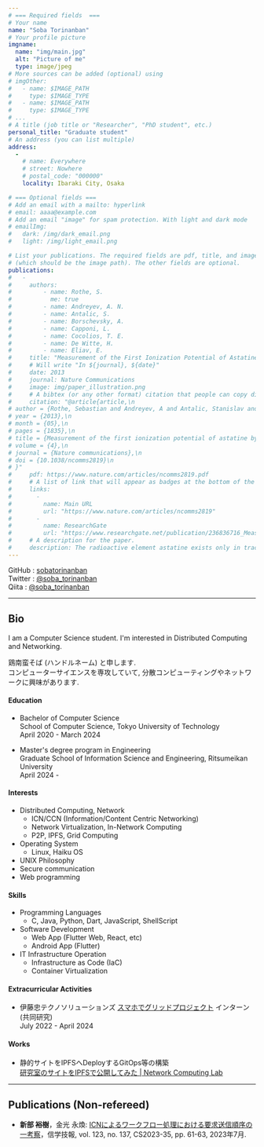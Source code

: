 ```yaml
---
# === Required fields  ===
# Your name 
name: "Soba Torinanban"
# Your profile picture
imgname: 
  name: "img/main.jpg"
  alt: "Picture of me"
  type: image/jpeg
# More sources can be added (optional) using 
# imgOther:
#   - name: $IMAGE_PATH
#     type: $IMAGE_TYPE
#   - name: $IMAGE_PATH
#     type: $IMAGE_TYPE
# ...
# A title (job title or "Researcher", "PhD student", etc.)
personal_title: "Graduate student"
# An address (you can list multiple)
address: 
  - 
    # name: Everywhere
    # street: Nowhere
    # postal_code: "000000"
    locality: Ibaraki City, Osaka

# === Optional fields ===
# Add an email with a mailto: hyperlink
# email: aaaa@example.com
# Add an email "image" for spam protection. With light and dark mode
# emailImg: 
#   dark: /img/dark_email.png
#   light: /img/light_email.png

# List your publications. The required fields are pdf, title, and image 
# (which should be the image path). The other fields are optional.
publications:
#   - 
#     authors:
#         - name: Rothe, S. 
#           me: true
#         - name: Andreyev, A. N. 
#         - name: Antalic, S.
#         - name: Borschevsky, A.
#         - name: Capponi, L.
#         - name: Cocolios, T. E.
#         - name: De Witte, H.
#         - name: Eliav, E.
#     title: "Measurement of the First Ionization Potential of Astatine by Laser Ionization Spectroscopy"
#     # Will write "In ${journal}, ${date}"
#     date: 2013
#     journal: Nature Communications
#     image: img/paper_illustration.png
#     # A bibtex (or any other format) citation that people can copy directly from the website.
#     citation: "@article{article,\n
# author = {Rothe, Sebastian and Andreyev, A and Antalic, Stanislav and Borschevsky, Anastasia and Capponi, Luigi and Cocolios, Thomas and De Witte, Hilde and Eliav, Ephraim and Fedorov, D.V. and Fedosseev, Valentin and Fink, D and Fritzsche, s and Ghys, Lars and Huyse, M and Imai, Nobuaki and Kaldor, U and Kudryavtsev, Yu and Koester, Ulli and Lane, J and Wendt, Klaus},\n
# year = {2013},\n
# month = {05},\n
# pages = {1835},\n
# title = {Measurement of the first ionization potential of astatine by laser ionization spectroscopy},\n
# volume = {4},\n
# journal = {Nature communications},\n
# doi = {10.1038/ncomms2819}\n
# }"
#     pdf: https://www.nature.com/articles/ncomms2819.pdf
#     # A list of link that will appear as badges at the bottom of the publication.
#     links:
#       -
#         name: Main URL
#         url: "https://www.nature.com/articles/ncomms2819"
#       -
#         name: ResearchGate
#         url: "https://www.researchgate.net/publication/236836716_Measurement_of_the_first_ionization_potential_of_astatine_by_laser_ionization_spectroscopy"
#     # A description for the paper.
#     description: The radioactive element astatine exists only in trace amounts in nature. Its properties can therefore only be explored by study of the minute quantities of artificially produced isotopes or by performing theoretical calculations. One of the most important properties influencing the chemical behaviour is the energy required to remove one electron from the valence shell, referred to as the ionization potential.
---
```

<div class="head container grid sm:grid-cols-2 grid-cols-1 justify-around flex-wrap items-center">
<p></p>
<div class="mx-4 ml-8 basis-60 grow shrink-2 leading-snug text-base">
GitHub : <a href="https://github.com/sobatorinanban" rel="me">sobatorinanban</a> <br>
Twitter : <a href="https://twitter.com/soba_torinanban" rel="me">@soba_torinanban</a> <br>
Qiita : <a href="https://qiita.com/soba_torinanban" rel="me">@soba_torinanban</a>
</div>
</div>


<!-- # Bio -->
---
## Bio
I am a Computer Science student. I'm interested in Distributed Computing and Networking.   

鶏南蛮そば (ハンドルネーム) と申します.  
コンピューターサイエンスを専攻していて, 分散コンピューティングやネットワークに興味があります.   


#### Education
- Bachelor of Computer Science  
  School of Computer Science, Tokyo University of Technology  
  April 2020 - March 2024  

- Master's degree program in Engineering  
  Graduate School of Information Science and Engineering, Ritsumeikan University  
  April 2024 -   

#### Interests
- Distributed Computing, Network
  - ICN/CCN (Information/Content Centric Networking)  
  - Network Virtualization, In-Network Computing
  - P2P, IPFS, Grid Computing
- Operating System
  - Linux, Haiku OS
- UNIX Philosophy
- Secure communication   
- Web programming  

#### Skills
- Programming Languages   
  - C, Java, Python, Dart, JavaScript, ShellScript
- Software Development   
  - Web App (Flutter Web, React, etc)
  - Android App (Flutter)
- IT Infrastructure Operation   
  - Infrastructure as Code (IaC)
  - Container Virtualization

#### Extracurricular Activities  
- 伊藤忠テクノソリューションズ [スマホでグリッドプロジェクト](https://www.ctc-g.co.jp/company/release/20211006-01355.html) インターン(共同研究)  
  July 2022 - April 2024  

#### Works
- 静的サイトをIPFSへDeployするGitOps等の構築   
  [研究室のサイトをIPFSで公開してみた | Network Computing Lab](https://blog.nclteu.org/posts/2023/04/17/about-this-site/)  

---

<!-- I am a chemical element with the symbol At and atomic number 85. I am 
the rarest naturally occurring element in the Earth's crust, occurring only as
the decay product of various heavier elements. All of my isotopes are
short-lived; the most stable is astatine-210, with a half-life of 8.1 hours. 

A pure sample of myself has never been assembled, because any macroscopic
specimen would be immediately vaporized by the heat of its own radioactivity. -->

## Publications (Non-refereed)
- **新部 裕樹**，金光 永煥: [ICNによるワークフロー処理における要求送信順序の一考察](https://ken.ieice.org/ken/paper/20230727cCvE/)，信学技報, vol. 123, no. 137, CS2023-35, pp. 61-63, 2023年7月.